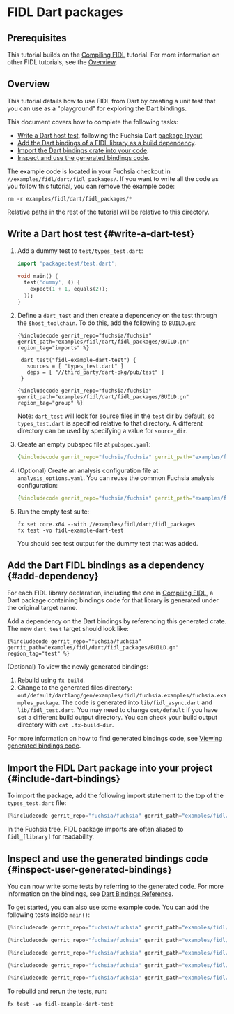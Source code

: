# FIDL Dart packages

## Prerequisites

This tutorial builds on the [Compiling FIDL][fidl-intro] tutorial.
For more information on other FIDL tutorials, see the [Overview][overview].

## Overview

This tutorial details how to use FIDL from Dart
by creating a unit test that you can use  as a "playground" for
exploring the Dart bindings.

This document covers how to complete the following tasks:

* [Write a Dart host test](#write-a-dart-test), following the Fuchsia Dart
  [package layout][package-layout]
* [Add the Dart bindings of a FIDL library as a build
  dependency](#add-dependency).
* [Import the Dart bindings crate into your code](#include-dart-bindings).
* [Inspect and use the generated bindings
  code](#inspect-user-generated-bindings).

The example code is located in your Fuchsia checkout in
`//examples/fidl/dart/fidl_packages/`. If you want to write all the code
as you follow this tutorial, you can remove the example code:

```
rm -r examples/fidl/dart/fidl_packages/*
```

Relative paths in the rest of the tutorial will be relative to this directory.

## Write a Dart host test {#write-a-dart-test}

1. Add a dummy test to `test/types_test.dart`:

   ```dart
   import 'package:test/test.dart';

   void main() {
     test('dummy', () {
       expect(1 + 1, equals(2));
     });
   }
   ```

1. Define a `dart_test` and then create a depencency on the test through the `$host_toolchain`.
   To do this, add the following to `BUILD.gn`:

   ```gn
   {%includecode gerrit_repo="fuchsia/fuchsia" gerrit_path="examples/fidl/dart/fidl_packages/BUILD.gn" region_tag="imports" %}

    dart_test("fidl-example-dart-test") {
      sources = [ "types_test.dart" ]
      deps = [ "//third_party/dart-pkg/pub/test" ]
    }

   {%includecode gerrit_repo="fuchsia/fuchsia" gerrit_path="examples/fidl/dart/fidl_packages/BUILD.gn" region_tag="group" %}
   ```

   Note: `dart_test` will look for source files in the `test` dir by default, so `types_test.dart`
   is specified relative to that directory. A different directory can be used by specifying a
   value for `source_dir`.

1. Create an empty pubspec file at `pubspec.yaml`:

   ```yaml
   {%includecode gerrit_repo="fuchsia/fuchsia" gerrit_path="examples/fidl/dart/fidl_packages/pubspec.yaml" %}
   ```

1. (Optional) Create an analysis configuration file at `analysis_options.yaml`. You can reuse the common Fuchsia analysis
   configuration:

   ```yaml
   {%includecode gerrit_repo="fuchsia/fuchsia" gerrit_path="examples/fidl/dart/fidl_packages/analysis_options.yaml" %}
   ```

1. Run the empty test suite:

   ```
   fx set core.x64 --with //examples/fidl/dart/fidl_packages
   fx test -vo fidl-example-dart-test
   ```

   You should see test output for the dummy test that was added.

## Add the Dart FIDL bindings as a dependency {#add-dependency}

For each FIDL library declaration, including the one in [Compiling FIDL][fidl-intro],
a Dart package containing bindings code for that library is generated under the original target
name.

Add a dependency on the Dart bindings by referencing this generated crate. The new `dart_test`
target should look like:

```gn
{%includecode gerrit_repo="fuchsia/fuchsia" gerrit_path="examples/fidl/dart/fidl_packages/BUILD.gn" region_tag="test" %}
```

(Optional) To view the newly generated bindings:

1. Rebuild using `fx build`.
2. Change to the generated files directory:
   `out/default/dartlang/gen/examples/fidl/fuchsia.examples/fuchsia.examples_package`.
   The code is generated into `lib/fidl_async.dart` and `lib/fidl_test.dart`.
   You may need to change `out/default` if you have set a different build output
   directory. You can check your build output directory with `cat .fx-build-dir`.

For more information on how to find generated bindings code, see
[Viewing generated bindings code][generated-code].

## Import the FIDL Dart package into your project {#include-dart-bindings}

To import the package, add the following import statement to the top of the
`types_test.dart` file:

```dart
{%includecode gerrit_repo="fuchsia/fuchsia" gerrit_path="examples/fidl/dart/fidl_packages/test/types_test.dart" region_tag="import" adjust_indentation="auto" %}
```

In the Fuchsia tree, FIDL package imports are often aliased to `fidl_[library]` for readability.

## Inspect and use the generated bindings code {#inspect-user-generated-bindings}

You can now write some tests by referring to the generated code. For more
information on the bindings, see [Dart Bindings Reference][bindings-ref].

To get started, you can also use some example code. You can add the following tests inside `main()`:

```dart
{%includecode gerrit_repo="fuchsia/fuchsia" gerrit_path="examples/fidl/dart/fidl_packages/test/types_test.dart" region_tag="bits" adjust_indentation="auto" %}

{%includecode gerrit_repo="fuchsia/fuchsia" gerrit_path="examples/fidl/dart/fidl_packages/test/types_test.dart" region_tag="enums" adjust_indentation="auto" %}

{%includecode gerrit_repo="fuchsia/fuchsia" gerrit_path="examples/fidl/dart/fidl_packages/test/types_test.dart" region_tag="structs" adjust_indentation="auto" %}

{%includecode gerrit_repo="fuchsia/fuchsia" gerrit_path="examples/fidl/dart/fidl_packages/test/types_test.dart" region_tag="unions" adjust_indentation="auto" %}

{%includecode gerrit_repo="fuchsia/fuchsia" gerrit_path="examples/fidl/dart/fidl_packages/test/types_test.dart" region_tag="tables" adjust_indentation="auto" %}
```

To rebuild and rerun the tests, run:

```
fx test -vo fidl-example-dart-test
```

<!-- xrefs -->
[package-layout]: /docs/development/languages/dart/README.md#layout
[generated-code]: /docs/development/languages/fidl/guides/generated-code.md#dart
[bindings-ref]: /docs/reference/fidl/bindings/dart-bindings.md
[fidl-intro]: /docs/development/languages/fidl/tutorials/fidl.md
[overview]: /docs/development/languages/fidl/tutorials/overview.md

